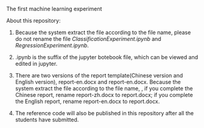 The first machine learning experiment

About
 this repository:

1. Because the system extract the file according to the file name,
 please do not rename the file *ClassificationExperiment.ipynb* and *RegressionExperiment.ipynb*.

2. .ipynb is the suffix of the jupyter botebook file, 
which can be viewed and edited in jupyter.

3. There are two versions of the report template(Chinese version and English version), 
report-en.docx and report-en.docx.
 Because the system extract the file according to the file name,
, if you complete the Chinese report, rename report-zh.docx to report.docx; 
if you complete the English report, rename report-en.docx to report.docx.

4. The reference code will also be published in this repository after all the students have submitted.


